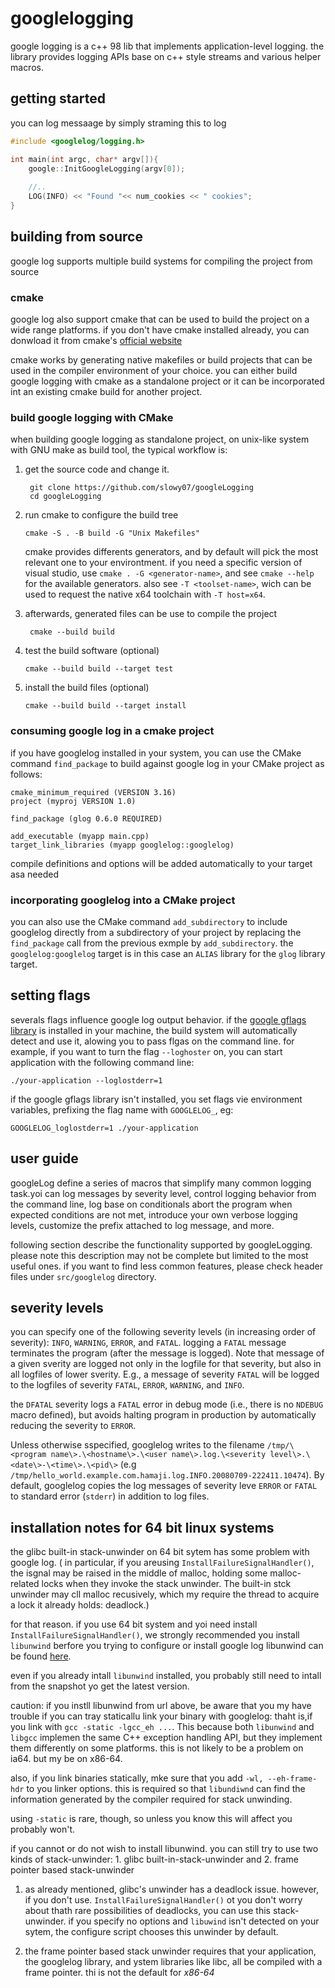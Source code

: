# googlelogging

google logging is a c++ 98 lib that implements application-level logging. the library provides logging APIs base on c++ style streams and various helper macros.

## getting started

you can log messaage by simply straming this to log
```cpp
#include <googlelog/logging.h>

int main(int argc, char* argv[]){
    google::InitGoogleLogging(argv[0]);
    
    //..
    LOG(INFO) << "Found "<< num_cookies << " cookies";
}
```

## building from source

google log supports multiple build systems for compiling the project from source

### cmake

google log also support cmake that can be used to build the project on a wide range platforms. if you don't have cmake installed already, you can donwload it from cmake's [official website](http://www.cmake.org)

cmake works by generating native makefiles or build projects that can be used in the compiler environment of your choice. you can either build google logging with cmake as a standalone project or it can be incorporated int an existing cmake build for another project.

### build google logging with CMake

when building google logging as standalone project, on unix-like system with GNU make as build tool, the typical workflow is:

1. get the source code and change it.
   
   ```
    git clone https://github.com/slowy07/googleLogging
    cd googleLogging
    ```
2. run cmake to configure the build tree
    
    ```
    cmake -S . -B build -G "Unix Makefiles"
    ```
    cmake provides differents generators, and by default will pick the most relevant one to your environtment. if you need a specific version of visual studio, use ``cmake . -G <generator-name>``, and see ``cmake --help`` for the available generators. also see ``-T <toolset-name>``, wich can be used to request the native x64 toolchain with ``-T host=x64``.
3. afterwards, generated files can be use to compile the project
   
   ```
    cmake --build build
    ```
4. test the build software (optional)

    ```
    cmake --build build --target test
    ```
5. install the build files (optional)

    ```
    cmake --build build --target install
    ```

### consuming google log in a cmake project

if you have googlelog installed in your system, you can use the CMake command ``find_package`` to build against google log in your CMake project as follows:

```
cmake_minimum_required (VERSION 3.16)
project (myproj VERSION 1.0)

find_package (glog 0.6.0 REQUIRED)

add_executable (myapp main.cpp)
target_link_libraries (myapp googlelog::googlelog)
```

compile definitions and options will be added automatically to your target asa needed

### incorporating googlelog into a CMake project

you can also use the CMake command ``add_subdirectory`` to include googlelog directly from a subdirectory of your project by replacing the ``find_package`` call from the previous exmple by ``add_subdirectory``. the ``googlelog:googlelog`` target is in this case an ``ALIAS`` library for the ``glog`` library target.


## setting flags

severals flags influence google log output behavior. if the [google gflags library](https://gflags.github.io/gflags/) is installed in your machine, the build system will automatically detect and use it, alowing you to pass flgas on the command line. for example, if you want to turn the flag ``--loghoster`` on, you can start application with the following command line:

```
./your-application --loglostderr=1
```

if the google gflags library isn't installed, you set flags vie environment variables, prefixing the flag name with ``GOOGLELOG_``, eg:

```
GOOGLELOG_loglostderr=1 ./your-application
```

## user guide

googleLog define a series of macros that simplify many common logging task.yoi can log messages by severity level, control logging behavior from the command line, log base on conditionals abort the program when expected conditions are not met, introduce your own verbose logging levels, customize the prefix attached to log message, and more.

following section describe the functionality supported by googleLogging. please note this description may not be complete but limited to the most useful ones. if you want to find less common features, please check header files under ``src/googlelog`` directory.

## severity levels

you can specify one of the following severity levels (in increasing order of severity): ``INFO``, ``WARNING``, ``ERROR``, and ``FATAL``. logging a ``FATAL`` message terminates the program (after the message is logged). Note that message of a given sverity are logged not only in the logfile for that severity, but also in all logfiles of lower sverity. E.g., a message of severity ``FATAL`` will be logged to the logfiles of severity ``FATAL``, ``ERROR``, ``WARNING``, and ``INFO``.

the ``DFATAL`` severity logs a ``FATAL`` error in debug mode (i.e., there is no ``NDEBUG`` macro defined), but avoids halting program in production by automatically reducing the severity to ``ERROR``.

Unless otherwise sspecified, googlelog writes to the filename ``/tmp/\<program name\>.\<hostname\>.\<user name\>.log.\<severity level\>.\<date\>-\<time\>.\<pid\>`` (e.g ``/tmp/hello_world.example.com.hamaji.log.INFO.20080709-222411.10474``). By default, googlelog copies the log messages of severity leve ``ERROR`` or ``FATAL`` to standard error (``stderr``) in addition to log files.

## installation notes for 64 bit linux systems

the glibc built-in stack-unwinder on 64 bit sytem has some problem with google log. ( in particular, if you areusing ``InstallFailureSignalHandler()``, the isgnal may be raised in the middle of malloc, holding some malloc-related locks when they invoke the stack unwinder. The built-in stck unwinder may cll malloc recusively, which my require the thread to acquire a lock it already holds: deadlock.)

for that reason. if you use 64 bit system and yoi need install ``InstallFailureSignalHandler()``, we strongly recommended you install ``libunwind`` berfore you trying to configure or install google log libunwind can be found [here](https://www.nongnu.org/libunwind/download.html).

even if you already intall ``libunwind`` installed, you probably still need to intall from the snapshot yo get the latest version.

caution: if you instll libunwind from url above, be aware that you my have trouble if you can tray staticallu link your binary with googlelog: thaht is,if you link with ``gcc -static -lgcc_eh ...``. This because both ``libunwind`` and ``libgcc`` implemen the same C++ exception handling API, but they implement them differently on some platforms. this is not likely to be a problem on ia64. but my be on x86-64.

also, if you link binaries statically, mke sure that you add ``-wl, --eh-frame-hdr`` to you linker options. this is required so that ``libundiwnd`` can find the information generated by the compiler required for stack unwinding.

using ``-static`` is rare, though, so unless you know this will affect you probably won't.

if you cannot or do not wish to install libunwind. you can still try to use two kinds of stack-unwinder: 1. glibc built-in-stack-unwinder and 2. frame pointer based stack-unwinder

1. as already mentioned, glibc's unwinder has a deadlock issue. however, if you don't use. ``InstallFailureSignalHandler()`` ot you don't worry about thath rare possibilities of deadlocks, you can use this stack-unwinder. if you specify no options and ``libuwind`` isn't detected on your sytem, the configure script chooses this unwinder by default.

2. the frame pointer based stack unwinder requires that your application, the googlelog library, and ystem libraries like libc, all be compiled with a frame pointer. thi is not the default for _x86-64_
